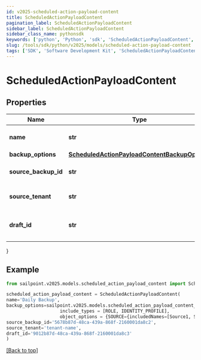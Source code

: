 ```yaml
---
id: v2025-scheduled-action-payload-content
title: ScheduledActionPayloadContent
pagination_label: ScheduledActionPayloadContent
sidebar_label: ScheduledActionPayloadContent
sidebar_class_name: pythonsdk
keywords: ['python', 'Python', 'sdk', 'ScheduledActionPayloadContent', 'V2025ScheduledActionPayloadContent'] 
slug: /tools/sdk/python/v2025/models/scheduled-action-payload-content
tags: ['SDK', 'Software Development Kit', 'ScheduledActionPayloadContent', 'V2025ScheduledActionPayloadContent']
---
```


# ScheduledActionPayloadContent


## Properties

Name | Type | Description | Notes
------------ | ------------- | ------------- | -------------
**name** | **str** | Name of the scheduled action (maximum 50 characters). | [required]
**backup_options** | [**ScheduledActionPayloadContentBackupOptions**](scheduled-action-payload-content-backup-options) |  | [optional] 
**source_backup_id** | **str** | ID of the source backup. Required for CREATE_DRAFT jobs. | [optional] 
**source_tenant** | **str** | Source tenant identifier. Required for CREATE_DRAFT jobs. | [optional] 
**draft_id** | **str** | ID of the draft to be deployed. Required for CONFIG_DEPLOY_DRAFT jobs. | [optional] 
}

## Example

```python
from sailpoint.v2025.models.scheduled_action_payload_content import ScheduledActionPayloadContent

scheduled_action_payload_content = ScheduledActionPayloadContent(
name='Daily Backup',
backup_options=sailpoint.v2025.models.scheduled_action_payload_content_backup_options.ScheduledActionPayload_content_backupOptions(
                    include_types = [ROLE, IDENTITY_PROFILE], 
                    object_options = {SOURCE={includedNames=[Source1, Source2]}, ROLE={includedNames=[Admin Role, User Role]}}, ),
source_backup_id='5678b87d-48ca-439a-868f-2160001da8c2',
source_tenant='tenant-name',
draft_id='9012b87d-48ca-439a-868f-2160001da8c3'
)

```
[[Back to top]](#) 

